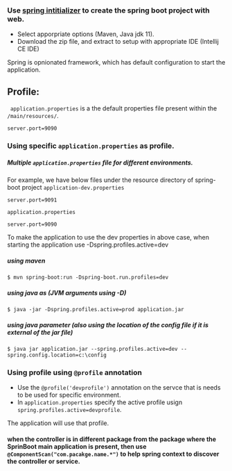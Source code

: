 ### Use [spring intitializer](https://start.spring.io) to create the spring boot project with web.

  - Select apporpriate options (Maven, Java jdk 11).
  - Download the zip file, and extract to setup with appropriate IDE (Intellij CE IDE)
  
Spring is opnionated framework, which has default configuration to start the application.

## Profile:

` application.properties` is a the default properties file present within the `/main/resources/`.

```
server.port=9090
```

### Using specific `application.properties` as profile.

##### Multiple `application.properties` file for different environments.

For example, we have below files under the resource directory of spring-boot project
`application-dev.properties`
```
server.port=9091
```
`application.properties`
```
server.port=9090
```

To make the application to use the dev properties in above case, when starting the application use -Dspring.profiles.active=dev

##### using maven
```
$ mvn spring-boot:run -Dspring-boot.run.profiles=dev
```

#####  using java as (JVM arguments using -D)
```
$ java -jar -Dspring.profiles.active=prod application.jar
```

##### using java parameter (also using the location of the config file if it is external of the jar file)
```
$ java jar application.jar --spring.profiles.active=dev --spring.config.location=c:\config
```

### Using profile using `@profile` annotation

 - Use the `@profile('devprofile')` annotation on the servce that is needs to be used for specific environment.
 - In `application.properties` specify the active profile usign `spring.profiles.active=devprofile`.
 
 The application will use that profile.
 
 
#### when the controller is in different package from the package where the SprinBoot main application is present, then use `@ComponentScan("com.pacakge.name.*")` to help spring context to discover the controller or service.
